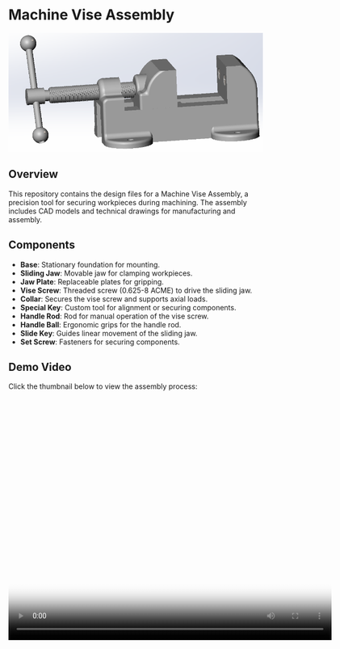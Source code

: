 # Machine Vise Assembly

![assembly](media/assy.png)

## Overview

This repository contains the design files for a Machine Vise Assembly, a precision tool for securing workpieces during machining. The assembly includes CAD models and technical drawings for manufacturing and assembly.

## Components

- **Base**: Stationary foundation for mounting.
- **Sliding Jaw**: Movable jaw for clamping workpieces.
- **Jaw Plate**: Replaceable plates for gripping.
- **Vise Screw**: Threaded screw (0.625-8 ACME) to drive the sliding jaw.
- **Collar**: Secures the vise screw and supports axial loads.
- **Special Key**: Custom tool for alignment or securing components.
- **Handle Rod**: Rod for manual operation of the vise screw.
- **Handle Ball**: Ergonomic grips for the handle rod.
- **Slide Key**: Guides linear movement of the sliding jaw.
- **Set Screw**: Fasteners for securing components.

## Demo Video

Click the thumbnail below to view the assembly process:

<video width="640" height="480" controls poster="media/Machine_Vise_thumbnail.jpg">
  <source src="media/Machine_Vise.mp4" type="video/mp4">
  Your browser does not support the video tag. <a href="media/Machine_Vise.mp4">Download the video</a>.
</video>
